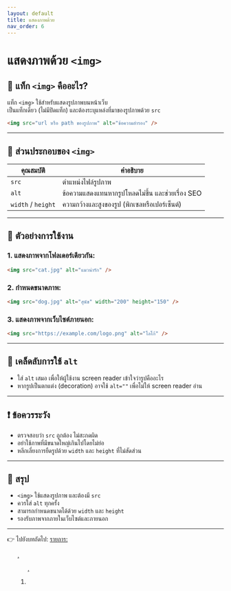 ```yaml
---
layout: default
title: แสดงภาพด้วย
nav_order: 6
---
```


# แสดงภาพด้วย `<img>`

## 🔹 แท็ก `<img>` คืออะไร?

แท็ก `<img>` ใช้สำหรับแสดงรูปภาพบนหน้าเว็บ  
เป็นแท็กเดี่ยว (ไม่มีปิดแท็ก) และต้องระบุแหล่งที่มาของรูปภาพด้วย `src`

```html
<img src="url หรือ path ของรูปภาพ" alt="ข้อความสำรอง" />
```

---

## 🧩 ส่วนประกอบของ `<img>`

| คุณสมบัติ | คำอธิบาย |
|-----------|-----------|
| `src`     | ตำแหน่งไฟล์รูปภาพ |
| `alt`     | ข้อความแสดงแทนหากรูปโหลดไม่ขึ้น และช่วยเรื่อง SEO |
| `width` / `height` | ความกว้างและสูงของรูป (พิกเซลหรือเปอร์เซ็นต์) |

---

## 🔸 ตัวอย่างการใช้งาน

### 1. แสดงภาพจากโฟลเดอร์เดียวกัน:

```html
<img src="cat.jpg" alt="แมวน่ารัก" />
```

### 2. กำหนดขนาดภาพ:

```html
<img src="dog.jpg" alt="สุนัข" width="200" height="150" />
```

### 3. แสดงภาพจากเว็บไซต์ภายนอก:

```html
<img src="https://example.com/logo.png" alt="โลโก้" />
```

---

## 📌 เคล็ดลับการใช้ `alt`

- ใส่ `alt` เสมอ เพื่อให้ผู้ใช้งาน screen reader เข้าใจว่ารูปคืออะไร
- หากรูปเป็นตกแต่ง (decoration) อาจใช้ `alt=""` เพื่อไม่ให้ screen reader อ่าน

---

## ❗ ข้อควรระวัง

- ตรวจสอบว่า `src` ถูกต้อง ไม่สะกดผิด
- อย่าใช้ภาพที่มีขนาดใหญ่เกินไปโดยไม่ย่อ
- หลีกเลี่ยงการยืดรูปด้วย `width` และ `height` ที่ไม่สัดส่วน

---

## 🧠 สรุป

- `<img>` ใช้แสดงรูปภาพ และต้องมี `src`
- ควรใส่ `alt` ทุกครั้ง
- สามารถกำหนดขนาดได้ด้วย `width` และ `height`
- รองรับภาพจากภายในเว็บไซต์และภายนอก

---

👉 ไปยังบทถัดไป: [รายการ: <ul>, <ol>, <li>](html-06-lists.md)
